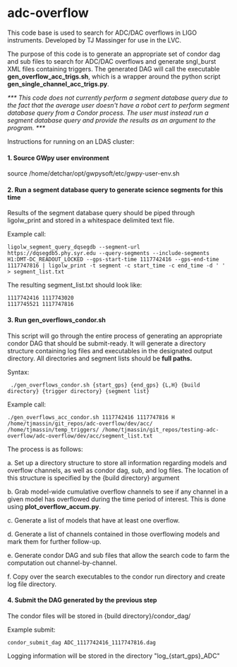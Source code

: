 # adc-overflow
This code base is used to search for ADC/DAC overflows in LIGO instruments.
Developed by TJ Massinger for use in the LVC.

The purpose of this code is to generate an appropriate set of condor dag and sub files to search for ADC/DAC overflows and generate sngl_burst XML files containing triggers. The generated DAG will call the executable <b>gen_overflow_acc_trigs.sh</b>, which is a wrapper around the python script <b>gen_single_channel_acc_trigs.py</b>.

<i>*** This code does not currently perform a segment database query due to the fact that the average user doesn't have a robot cert to perform segment database query from a Condor process. The user must instead run a segment database query and provide the results as an argument to the program. ***</i>


Instructions for running on an LDAS cluster:

#### 1. Source GWpy user environment

source /home/detchar/opt/gwpysoft/etc/gwpy-user-env.sh

#### 2. Run a segment database query to generate science segments for this time

Results of the segment database query should be piped through ligolw_print and stored in a whitespace delimited text file.

Example call:

```
ligolw_segment_query_dqsegdb --segment-url https://dqsegdb5.phy.syr.edu --query-segments --include-segments H1:DMT-DC_READOUT_LOCKED --gps-start-time 1117742416 --gps-end-time 1117747816 | ligolw_print -t segment -c start_time -c end_time -d ' ' > segment_list.txt
```

The resulting segment_list.txt should look like:

```
1117742416 1117743020
1117745521 1117747816
```

#### 3. Run gen_overflows_condor.sh 

This script will go through the entire process of generating an appropriate condor DAG that should be submit-ready. It will generate a directory structure containing log files and executables in the designated output directory. All directories and segment lists should be <b> full paths. </b>

Syntax:

```
 ./gen_overflows_condor.sh {start_gps} {end_gps} {L,H} {build directory} {trigger directory} {segment list}
```

Example call:

```
./gen_overflows_acc_condor.sh 1117742416 1117747816 H /home/tjmassin/git_repos/adc-overflow/dev/acc/ /home/tjmassin/temp_triggers/ /home/tjmassin/git_repos/testing-adc-overflow/adc-overflow/dev/acc/segment_list.txt
```

The process is as follows:

a. Set up a directory structure to store all information regarding models and overflow channels, as well as condor dag, sub, and log files.
The location of this structure is specified by the {build directory} argument

b. Grab model-wide cumulative overflow channels to see if any channel in a given model has overflowed during the time period of interest. This is done using <b>plot_overflow_accum.py</b>.

c. Generate a list of models that have at least one overflow.

d. Generate a list of channels contained in those overflowing models and mark them for further follow-up.

e. Generate condor DAG and sub files that allow the search code to farm the computation out channel-by-channel.

f. Copy over the search executables to the condor run directory and create log file directory.

#### 4. Submit the DAG generated by the previous step

The condor files will be stored in {build directory}/condor_dag/

Example submit: 

```
condor_submit_dag ADC_1117742416_1117747816.dag
```

Logging information will be stored in the directory "log_{start_gps}_ADC"




